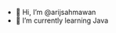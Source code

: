 - 👋 Hi, I’m @arijsahmawan
- 🌱 I’m currently learning Java

<!---
arijsahmawan/arijsahmawan is a ✨ special ✨ repository because its `README.md` (this file) appears on your GitHub profile.
You can click the Preview link to take a look at your changes.
--->
